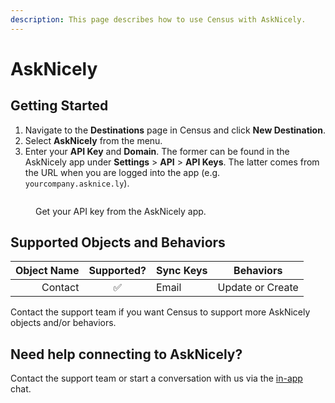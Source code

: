 ```yaml
---
description: This page describes how to use Census with AskNicely.
---
```


# AskNicely

## Getting Started

1. Navigate to the **Destinations** page in Census and click **New Destination**.
2. Select **AskNicely** from the menu.
3. Enter your **API Key** and **Domain**. The former can be found in the AskNicely app under **Settings** > **API** > **API Keys**. The latter comes from the URL when you are logged into the app (e.g. `yourcompany.asknice.ly`).

<figure><img src="../.gitbook/assets/asknicely.png" alt=""><figcaption><p>Get your API key from the AskNicely app.</p></figcaption></figure>

## Supported Objects and Behaviors

| **Object Name** | **Supported?** | **Sync Keys**  | **Behaviors** |
| --------------: | :------------: | ---------------- | --------------|
| Contact | ✅ | Email | Update or Create |

Contact the support team if you want Census to support more AskNicely objects and/or behaviors.

## Need help connecting to AskNicely?

Contact the support team or start a conversation with us via the [in-app](https://app.getcensus.com) chat.
